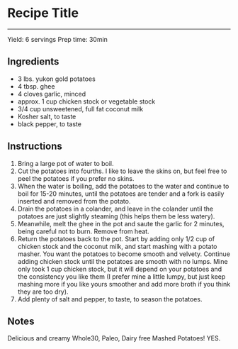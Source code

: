 # Recipe Title
---
Yield: 6 servings
Prep time: 30min

## Ingredients
- 3 lbs. yukon gold potatoes
- 4 tbsp. ghee
- 4 cloves garlic, minced
- approx. 1 cup chicken stock or vegetable stock
- 3/4 cup unsweetened, full fat coconut milk 
- Kosher salt, to taste
- black pepper, to taste

## Instructions

1. Bring a large pot of water to boil.
2. Cut the potatoes into fourths. I like to leave the skins on, but feel free to peel the potatoes if you prefer no skins.
3. When the water is boiling, add the potatoes to the water and continue to boil for 15-20 minutes, until the potatoes are tender and a fork is easily inserted and removed from the potato.
4. Drain the potatoes in a colander, and leave in the colander until the potatoes are just slightly steaming (this helps them be less watery).
5. Meanwhile, melt the ghee in the pot and saute the garlic for 2 minutes, being careful not to burn. Remove from heat.
6. Return the potatoes back to the pot. Start by adding only 1/2 cup of chicken stock and the coconut milk, and start mashing with a potato masher. You want the potatoes to become smooth and velvety. Continue adding chicken stock until the potatoes are smooth with no lumps. Mine only took 1 cup chicken stock, but it will depend on your potatoes and the consistency you like them (I prefer mine a little lumpy, but just keep mashing more if you like yours smoother and add more broth if you think they are too dry).
7. Add plenty of salt and pepper, to taste, to season the potatoes.

    

## Notes

Delicious and creamy Whole30, Paleo, Dairy free Mashed Potatoes! YES.
